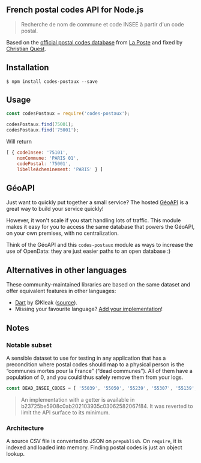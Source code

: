 French postal codes API for Node.js
------

> Recherche de nom de commune et code INSEE à partir d'un code postal.

Based on the [official postal codes database](https://www.data.gouv.fr/fr/datasets/base-officielle-des-codes-postaux/) from [La Poste](http://www.laposte.fr/) and fixed by [Christian Quest](https://github.com/cquest).

## Installation

`$ npm install codes-postaux --save`

## Usage
```js
const codesPostaux = require('codes-postaux');

codesPostaux.find(75001);
codesPostaux.find('75001');
```

Will return
```js
[ { codeInsee: '75101',
    nomCommune: 'PARIS 01',
    codePostal: '75001',
    libelleAcheminement: 'PARIS' } ]
```

## GéoAPI

Just want to quickly put together a small service? The hosted [GéoAPI](https://api.gouv.fr/api/geoapi) is a great way to build your service quickly!

However, it won't scale if you start handling lots of traffic. This module makes it easy for you to access the same database that powers the GéoAPI, on your own premises, with no centralization.

Think of the GéoAPI and this `codes-postaux` module as ways to increase the use of OpenData: they are just easier paths to an open database  :)


## Alternatives in other languages

These community-maintained libraries are based on the same dataset and offer equivalent features in other languages:

- [Dart](https://pub.dartlang.org/packages/code_postaux) by @Kleak ([source](https://github.com/Kleak/code_postaux)).
- Missing your favourite language? [Add your implementation](https://github.com/etalab/codes-postaux/blob/master/CONTRIBUTING.md)!


## Notes

### Notable subset

A sensible dataset to use for testing in any application that has a precondition where postal codes should map to a physical person is the “communes mortes pour la France” (“dead communes”). All of them have a population of 0, and you could thus safely remove them from your logs.

```js
const DEAD_INSEE_CODES = [ '55039', '55050', '55239', '55307', '55139', '55189' ];
```

> An implementation with a getter is available in b23725be5908c0ab202103935c03062582067f84. It was reverted to limit the API surface to its minimum.

### Architecture

A source CSV file is converted to JSON on `prepublish`.
On `require`, it is indexed and loaded into memory. Finding postal codes is just an object lookup.
